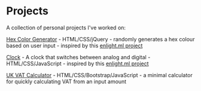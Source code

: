# Projects
A collection of personal projects I've worked on:

[Hex Color Generator](https://leoreeves.github.io/Projects/Hex%20Color%20Generator/) - HTML/CSS/jQuery - randomly generates a hex colour based on user input - inspired by this [enlight.ml project](https://enlight.ml/projects/color/color-generator.html)

[Clock](https://leoreeves.github.io/Projects/Clock/) - A clock that switches between analog and digital - HTML/CSS/JavaScript - inspired by this [enlight.ml project](https://enlight.ml/projects/clock/clock.html)

[UK VAT Calculator](https://leoreeves.github.io/Projects/UK-VAT-Calculator/) - HTML/CSS/Bootstrap/JavaScript - a minimal calculator for quickly calculating VAT from an input amount
